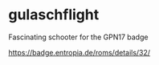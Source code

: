 # gulaschflight
Fascinating schooter for the GPN17 badge

https://badge.entropia.de/roms/details/32/

